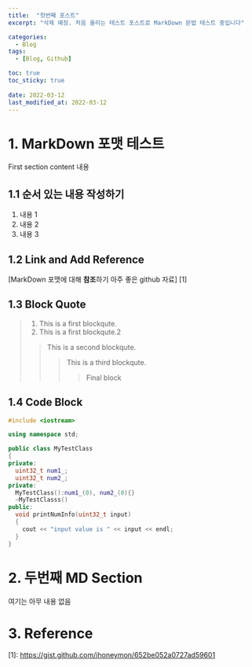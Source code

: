 ```yaml
---
title:  "첫번째 포스트"
excerpt: "삭제 예정. 처음 올리는 테스트 포스트로 MarkDown 문법 테스트 중입니다"

categories:
  - Blog
tags:
  - [Blog, Github]

toc: true
toc_sticky: true
 
date: 2022-03-12
last_modified_at: 2022-03-12
---
```


# 1. MarkDown 포맷 테스트
First section content 내용
<br>



## 1.1 순서 있는 내용 작성하기
1. 내용 1
2. 내용 2
3. 내용 3

## 1.2 Link and Add Reference
\[MarkDown 포맷에 대해 **참조**하기 아주 좋은 github 자료] \[1]

## 1.3 Block Quote
>  1. This is a first blockqute.
>  2. This is a first blockqute.2
>	> This is a second blockqute.
>	>	> This is a third blockqute.
> > > > Final block

## 1.4 Code Block
```cpp
#include <iostream>

using namespace std;

public class MyTestClass 
{
private:
  uint32_t num1_;
  uint32_t num2_;
private:
  MyTestClass():num1_(0), num2_(0){}
  ~MyTestClasss()
public:
  void printNumInfo(uint32_t input)
  {        
    cout << "input value is " << input << endl;
  }
}
```
# 2. 두번째 MD Section
여기는 아무 내용 없음


# 3. Reference
\[1]:  https://gist.github.com/ihoneymon/652be052a0727ad59601